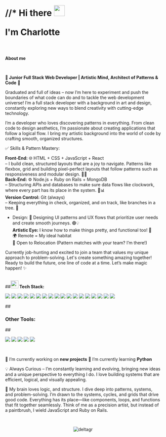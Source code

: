 <h1 align="left"> //* Hi there <img src="https://media.giphy.com/media/hvRJCLFzcasrR4ia7z/giphy.gif" width="35">

<!--
**DeltaGr/DeltaGr** is a ✨ _special_ ✨ repository because its `README.md` (this file) appears on your GitHub profile.

Here are some ideas to get you started:

- 🔭 I’m currently working on ...
- 🌱 I’m currently learning ...
- 👯 I’m looking to collaborate on ...
- 🤔 I’m looking for help with ...
- 💬 Ask me about ...
- 📫 How to reach me: ...
- 😄 Pronouns: ...
- ⚡ Fun fact: ...
-->
I'm Charlotte </h1>

<br>

**About me**

<br>

<div align="right>
  <p align="left">

**🔬 Junior Full Stack Web Developer | Artistic Mind, Architect of Patterns & Code** 🌠

Graduated and full of ideas – now I’m here to experiment and push the boundaries of what code can do and to tackle the web development universe! 
I’m a full stack developer with a background in art and design, constantly exploring new ways to blend creativity with cutting-edge technology.

I’m a developer who loves discovering patterns in everything. From clean code to design aesthetics, I’m passionate about creating applications that follow a logical flow. I bring my artistic background into the world of code by crafting smooth, organized structures.

✅ Skills & Pattern Mastery:

**Front-End:** 🌐 HTML + CSS + JavaScript + React<br>
– I build clean, structured layouts that are a joy to navigate. Patterns like flexbox, grid and building pixel-perfect layouts that follow patterns such as responsiveness and modular design. 🔶📏
<br>
**Back-End:** ⚙️ Node.js + Ruby on Rails + MongoDB<br>
– Structuring APIs and databases to make sure data flows like clockwork, where every part has its place in the system. 🔗📊
<br>
**Version Control:** Git (always)<br>
– Keeping everything in check, organized, and on track, like branches in a tree. 🌳
- Design: 🎨 Designing UI patterns and UX flows that prioritize user needs and create smooth journeys. 🟣💡
  <br>
  **Artistic Eye:** I know how to make things pretty, and functional too! 🎨
  <br> 
🌍 Remote = My ideal habitat<br>
📍 Open to Relocation (Pattern matches with your team? I’m there!)<br>

Currently job-hunting and excited to join a team that values my unique approach to problem-solving. Let's create something amazing together!
Ready to build the future, one line of code at a time. Let’s make magic happen! ✨

<br>
##<img src="https://media2.giphy.com/media/QssGEmpkyEOhBCb7e1/giphy.gif?cid=ecf05e47a0n3gi1bfqntqmob8g9aid1oyj2wr3ds3mg700bl&rid=giphy.gif" width ="25"><b> Tech Stack:</b>
<br>   
<p align="left">
<img src = "https://img.shields.io/badge/-HTML5-E34F26?&logo=html5&style=for-the-badge&logoColor=white"> 
<img src = "https://img.shields.io/badge/-CSS3-1572B6?&logo=css3&style=for-the-badge&logoColor=white">
<img src="https://img.shields.io/badge/JavaScript-F7DF1E?logo=javascript&style=for-the-badge&logoColor=black">
<img src="https://img.shields.io/badge/Node.js-43853D?logo=node.js&style=for-the-badge&logoColor=white">
<img src="https://img.shields.io/badge/Ruby-F7DF1E%3Flogo%3Drubyonrails%26logoColor%3Dred?style=for-the-badge&logo=Ruby&logoColor=white&logoSize=135px&labelColor=red&color=red">  
<img src="https://img.shields.io/badge/RubyOnRails-F7DF1E%3Flogo%3Drubyonrails%26logoColor%3Dred?&style=for-the-badge&logo=rubyonrails&logoColor=white&color=red">  
<img src="https://img.shields.io/badge/Webpacker-F7DF1E%3Flogo%3Drubyonrails%26logoColor%3Dred?&logo=Webpack&logoColor=white&style=for-the-badge&color=blue">  
  <a href="https://getbootstrap.com" target="_blank" rel="noreferrer">
<img src="https://img.shields.io/badge/-Bootstrap-563D7C?&logo=bootstrap&style=for-the-badge&logoColor=white"></a>
<img src="https://img.shields.io/badge/-Sass-cc6699?&logo=sass&style=for-the-badge&logoColor=ffffff">
<img src="https://img.shields.io/badge/-MongoDB-4DB33D?&logo=mongodb&style=for-the-badge&logoColor=FFFFFF">
<img src="http://img.shields.io/badge/-Git-F1502F?&logo=git&style=for-the-badge&logoColor=FFFFFF">
<img src="http://img.shields.io/badge/-Github-000000?&logo=github&style=for-the-badge&logoColor=FFFFFF">
<img src="http://img.shields.io/badge/-Heroku-430098?&logo=heroku&style=for-the-badge&logoColor=white">
<img src="http://img.shields.io/badge/-VS%20Code-007ACC?&logo=visual%20studio%20code&style=for-the-badge&logoColor=white">
<img src="https://img.shields.io/badge/PostgreSQL-316192?logo=postgresql&style=for-the-badge&logoColor=white">
  <img src="https://img.shields.io/badge/React-20232A?logo=react&style=for-the-badge&logoColor=61DAFB">
<img src="https://img.shields.io/badge/Redux-F7DF1E%3Flogo%3Drubyonrails%26logoColor%3Dred?style=for-the-badge&logo=Redux&color=4521c4">
<img src="https://img.shields.io/badge/-Docker-2496ED?logo=docker&style=for-the-badge&logoColor=white">
</p>
##<h3 align="left"> Other Tools:</h3> ## 
<br>
<p align="left">
  <img src="https://img.shields.io/badge/.psd_-Photoshop-F7DF1E%3Flogo%3Drubyonrails%26logoColor%3Dred?style=for-the-badge&logo=Photoshop&logoColor=3a83c7&labelColor=black&color=3a83c7">
  <img src="https://img.shields.io/badge/.indd_-Adobe_InDesign-F7DF1E%3Flogo%3Drubyonrails%26logoColor%3Dred?style=for-the-badge&logo=Ad&logoColor=eda558&labelColor=black&color=d43da7">
  <img src="https://img.shields.io/badge/.ai_-Adobe_Illustrator-F7DF1E%3Flogo%3Drubyonrails%26logoColor%3Dred?style=for-the-badge&logo=Illustrator&logoColor=eda558&labelColor=black&color=eda558">
  <img src="https://img.shields.io/badge/Figma-F7DF1E%3Flogo%3Drubyonrails%26logoColor%3Dred?style=for-the-badge&logo=Figma&logoColor=b93ac7&labelColor=9cf0e5&color=b93ac7">
  <img src="https://img.shields.io/badge/Sketch-F7DF1E%3Flogo%3Drubyonrails%26logoColor%3Dred?style=for-the-badge&logo=Sketch&logoColor=ed8f1c&labelColor=black&color=ed8f1c"></p>
</p></div>
<br>
<p align='left'>

 🔭 I’m currently working on **new projects**
 🌱 I’m currently learning **Python**

 💡 Always Curious – I’m constantly learning and evolving, bringing new ideas and a unique perspective to everything I do. I love building systems that are efficient, logical, and visually appealing.

 🧠  My brain loves logic, and structure. I dive deep into patterns, systems, and problem-solving. I’m drawn to the systems, cycles, and grids that drive good code. Everything has its place—like components, loops, and functions that fit together seamlessly. Think of me as a precision artist, but instead of a paintbrush, I wield JavaScript and Ruby on Rails.

</p>


<br>
<p align="center"><img align="center" src="https://github-readme-stats.vercel.app/api/top-langs?username=deltagr&show_icons=true&locale=en&layout=compact" alt="deltagr" /></p>


